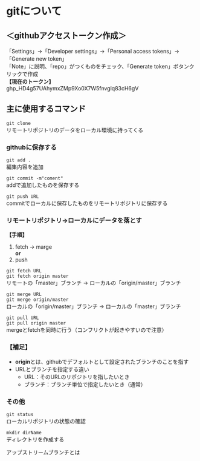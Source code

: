 # gitについて

## ＜githubアクセストークン作成＞<br>
「Settings」→「Developer settings」→「Personal access tokens」→「Generate new token」<br>
「Note」に説明、「repo」がつくものをチェック、「Generate token」ボタンクリックで作成<br>
**【現在のトークン】**<br>
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

## 主に使用するコマンド

`git clone`<br>
リモートリポジトリのデータをローカル環境に持ってくる

### githubに保存する
`git add .`<br>
編集内容を追加

`git commit -m"coment"`<br>
addで追加したものを保存する

`git push URL`<br>
commitでローカルに保存したものをリモートリポジトリに保存する

### リモートリポジトリ→ローカルにデータを落とす
**【手順】**
1. fetch → marge<br>
**or**
1. push

`git fetch URL`<br>
`git fetch origin master`<br>
リモートの「master」ブランチ → ローカルの「origin/master」ブランチ

`git merge URL`<br>
`git merge origin/master`<br>
ローカルの「origin/master」ブランチ → ローカルの「master」ブランチ

`git pull URL`<br>
`git pull origin master`<br>
mergeとfetchを同時に行う（コンフリクトが起きやすいので注意）

### 【補足】
- **origin**とは、githubでデフォルトとして設定されたブランチのことを指す
- URLとブランチを指定する違い
    - URL：そのURLのリポジトリを指したいとき
    - ブランチ：ブランチ単位で指定したいとき（通常）



### その他
`git status`<br>
ローカルリポジトリの状態の確認

`mkdir dirName`<br>
ディレクトリを作成する



アップストリームブランチとは